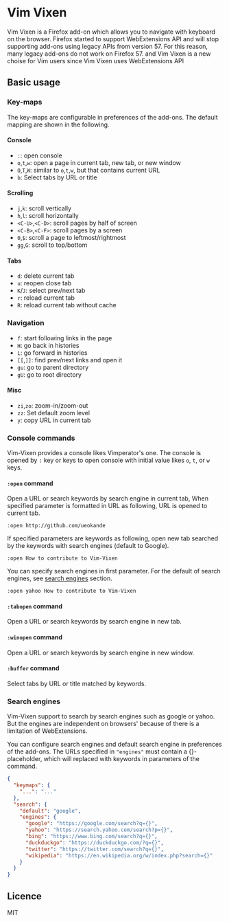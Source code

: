 # Vim Vixen

Vim Vixen is a Firefox add-on which allows you to navigate with keyboard on the browser.
Firefox started to support WebExtensions API and will stop supporting add-ons using legacy APIs from version 57.
For this reason, many legacy add-ons do not work on Firefox 57.
and Vim Vixen is a new choise for Vim users since Vim Vixen uses WebExtensions API

## Basic usage

### Key-maps

The key-maps are configurable in preferences of the add-ons.
The default mapping are shown in the following.

#### Console

- `:`: open console
- `o`,`t`,`w`: open a page in current tab, new tab, or new window
- `O`,`T`,`W`: similar to `o`,`t`,`w`, but that contains current URL
- `b`: Select tabs by URL or title

#### Scrolling

- `j`,`k`: scroll vertically
- `h`,`l`: scroll horizontally
- `<C-U>`,`<C-D>`: scroll pages by half of screen
- `<C-B>`,`<C-F>`: scroll pages by a screen
- `0`,`$`: scroll a page to leftmost/rightmost
- `gg`,`G`: scroll to top/bottom

#### Tabs
- `d`: delete current tab
- `u`: reopen close tab
- `K`/`J`: select prev/next tab
- `r`: reload current tab
- `R`: reload current tab without cache

### Navigation
- `f`: start following links in the page
- `H`: go back in histories
- `L`: go forward in histories
- `[[`,`]]`: find  prev/next links and open it
- `gu`: go to parent directory
- `gU`: go to root directory

#### Misc
- `zi`,`zo`: zoom-in/zoom-out
- `zz`: Set default zoom level
- `y`: copy URL in current tab

### Console commands

Vim-Vixen provides a console likes Vimperator's one.
The console is opened by `:` key or keys to open console with initial value
likes `o`, `t`, or `w` keys.

#### `:open` command

Open a URL or search keywords by search engine in current tab, 
When specified parameter is formatted in URL as following, URL is opened to current tab.

```
:open http://github.com/ueokande
```

If specified parameters are keywords as following, open new tab searched by the
keywords with search engines (default to Google).

```
:open How to contribute to Vim-Vixen
```

You can specify search engines in first parameter.
For the default of search engines, see [search engines](#search-engines) section.

```
:open yahoo How to contribute to Vim-Vixen
```


#### `:tabopen` command

Open a URL or search keywords by search engine in new tab.

#### `:winopen` command

Open a URL or search keywords by search engine in new window.

#### `:buffer` command

Select tabs by URL or title matched by keywords.

### Search engines

Vim-Vixen support to search by search engines such as google or yahoo.
But the engines are independent on browsers' because of there is a limitation of WebExtensions.

You can configure search engines and default search engine in preferences of the add-ons.
The URLs specified in `"engines"` must contain a {}-placeholder, which will
replaced with keywords in parameters of the command.

```json
{
  "keymaps": {
    "...": "..."
  },
  "search": {
    "default": "google",
    "engines": {
      "google": "https://google.com/search?q={}",
      "yahoo": "https://search.yahoo.com/search?p={}",
      "bing": "https://www.bing.com/search?q={}",
      "duckduckgo": "https://duckduckgo.com/?q={}",
      "twitter": "https://twitter.com/search?q={}",
      "wikipedia": "https://en.wikipedia.org/w/index.php?search={}"
    }
  }
}
```

## Licence

MIT
